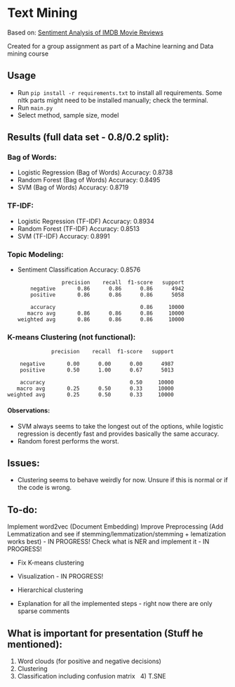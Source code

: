 # Text Mining

Based on: [Sentiment Analysis of IMDB Movie Reviews](https://www.kaggle.com/code/lakshmi25npathi/sentiment-analysis-of-imdb-movie-reviews)

Created for a group assignment as part of a Machine learning and Data mining course

## Usage

- Run `pip install -r requirements.txt` to install all requirements. Some nltk parts might need to be installed manually; check the terminal.
- Run `main.py`
- Select method, sample size, model

## Results (full data set - 0.8/0.2 split):

### Bag of Words:

- Logistic Regression (Bag of Words) Accuracy: 0.8738
- Random Forest (Bag of Words) Accuracy: 0.8495
- SVM (Bag of Words) Accuracy: 0.8719

### TF-IDF:

- Logistic Regression (TF-IDF) Accuracy: 0.8934
- Random Forest (TF-IDF) Accuracy: 0.8513
- SVM (TF-IDF) Accuracy: 0.8991

### Topic Modeling:

- Sentiment Classification Accuracy: 0.8576

                    precision    recall  f1-score   support
          negative       0.86      0.86      0.86      4942
          positive       0.86      0.86      0.86      5058
      
          accuracy                           0.86     10000
         macro avg       0.86      0.86      0.86     10000
      weighted avg       0.86      0.86      0.86     10000


### K-means Clustering (not functional):
                  precision    recall  f1-score   support
    
        negative       0.00      0.00      0.00      4987
        positive       0.50      1.00      0.67      5013
    
        accuracy                           0.50     10000
       macro avg       0.25      0.50      0.33     10000
    weighted avg       0.25      0.50      0.33     10000



#### Observations:

- SVM always seems to take the longest out of the options, while logistic regression is decently fast and provides basically the same accuracy.
- Random forest performs the worst.

## Issues:

- Clustering seems to behave weirdly for now. Unsure if this is normal or if the code is wrong.

## To-do:

  Implement word2vec (Document Embedding) 
  Improve Preprocessing (Add Lemmatization and see if stemming/lemmatization/stemming + lematization works best) - IN PROGRESS!
  Check what is NER and implement it - IN PROGRESS!

- Fix K-means clustering
- Visualization - IN PROGRESS!
- Hierarchical clustering
  
- Explanation for all the implemented steps - right now there are only sparse comments

 ## What is important for presentation (Stuff he mentioned):

  1) Word clouds (for positive and negative decisions)
  2) Clustering 
  3) Classification including confusion matrix
  4) T.SNE